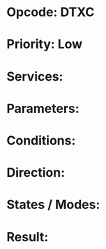 # Opcode: DTXC
# Priority: Low
# Services: 
# Parameters: 
# Conditions: 
# Direction: 
# States / Modes: 
# Result: 